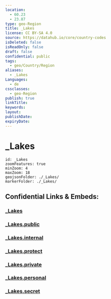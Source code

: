 ```yaml
---
location:
  - 60.23
  - 23.87
type: geo-Region
title: _Lakes
license: CC BY-SA 4.0
source: https://datahub.io/core/country-codes
isDeleted: false
isReadOnly: false
draft: false
confidential: public
tags:
  - geo/Country/Region
aliases:
  - _Lakes
Languages:
  - de
cssclasses:
  - geo-Region
publish: true
linkTitle:
keywords:
layout:
publishDate:
expiryDate:
---
```


# _Lakes

```leaflet
id: _Lakes
zoomFeatures: true 
minZoom: 4 
maxZoom: 18
geojsonFolder: ./_Lakes/
markerFolder: ./_Lakes/
```


## Confidential Links & Embeds: 

### [_Lakes](/_Standards/Earth/Continent/Europe/Europe~North/Finland/Provinces~Finland/Southern_Finland/counties~Southern_Finland/Uusimaa/_Lakes.md) 

### [_Lakes.public](/_public/Earth/Continent/Europe/Europe~North/Finland/Provinces~Finland/Southern_Finland/counties~Southern_Finland/Uusimaa/_Lakes.public.md) 

### [_Lakes.internal](/_internal/Earth/Continent/Europe/Europe~North/Finland/Provinces~Finland/Southern_Finland/counties~Southern_Finland/Uusimaa/_Lakes.internal.md) 

### [_Lakes.protect](/_protect/Earth/Continent/Europe/Europe~North/Finland/Provinces~Finland/Southern_Finland/counties~Southern_Finland/Uusimaa/_Lakes.protect.md) 

### [_Lakes.private](/_private/Earth/Continent/Europe/Europe~North/Finland/Provinces~Finland/Southern_Finland/counties~Southern_Finland/Uusimaa/_Lakes.private.md) 

### [_Lakes.personal](/_personal/Earth/Continent/Europe/Europe~North/Finland/Provinces~Finland/Southern_Finland/counties~Southern_Finland/Uusimaa/_Lakes.personal.md) 

### [_Lakes.secret](/_secret/Earth/Continent/Europe/Europe~North/Finland/Provinces~Finland/Southern_Finland/counties~Southern_Finland/Uusimaa/_Lakes.secret.md)

